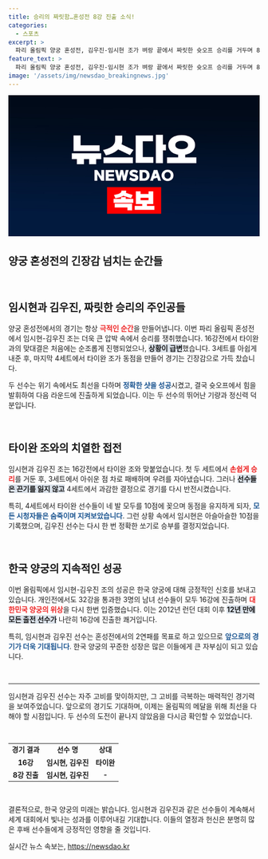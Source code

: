 ```yaml
---
title: 승리의 짜릿함…혼성전 8강 진출 소식!
categories:
  - 스포츠
excerpt: >
  파리 올림픽 양궁 혼성전, 김우진-임시현 조가 벼랑 끝에서 짜릿한 슛오프 승리를 거두며 8강에 진출! 드라마 같은 역전극 속, 2연패 도전의 서막이 올려졌습니다.
feature_text: >
  파리 올림픽 양궁 혼성전, 김우진-임시현 조가 벼랑 끝에서 짜릿한 슛오프 승리를 거두며 8강에 진출! 드라마 같은 역전극 속, 2연패 도전의 서막이 올려졌습니다.
image: '/assets/img/newsdao_breakingnews.jpg'
---
```


<p><img src="/assets/img/newsdao_breakingnews.jpg" alt="flaretime 속보" /></p>

<h2 data-ke-size="size26">양궁 혼성전의 긴장감 넘치는 순간들</h2>

<p data-ke-size="size16">&nbsp;</p>

<h2 data-ke-size="size26">임시현과 김우진, 짜릿한 승리의 주인공들</h2>

<p data-ke-size="size16">양궁 혼성전에서의 경기는 항상 <b><span style="color: #ee2323;">극적인 순간</span></b>을 만들어냅니다. 이번 파리 올림픽 혼성전에서 임시현-김우진 조는 더욱 큰 압박 속에서 승리를 쟁취했습니다. 16강전에서 타이완과의 맞대결은 처음에는 순조롭게 진행되었으나, <b><span style="background-color: #21538527;">상황이 급변</span></b>했습니다. 3세트를 아쉽게 내준 후, 마지막 4세트에서 타이완 조가 동점을 만들어 경기는 긴장감으로 가득 찼습니다.</p>

<p data-ke-size="size16">두 선수는 위기 속에서도 최선을 다하며 <b><span style="color: #1a5490;">정확한 샷을 성공</span></b>시켰고, 결국 슛오프에서 힘을 발휘하여 다음 라운드에 진출하게 되었습니다. 이는 두 선수의 뛰어난 기량과 정신력 덕분입니다.</p>

<p data-ke-size="size16">&nbsp;</p>

<h2 data-ke-size="size26">타이완 조와의 치열한 접전</h2>

<p data-ke-size="size16">임시현과 김우진 조는 16강전에서 타이완 조와 맞붙었습니다. 첫 두 세트에서 <b><span style="color: #ee2323;">손쉽게 승리</span></b>를 거둔 후, 3세트에서 아쉬운 점 차로 패배하며 우려를 자아냈습니다. 그러나 <b><span style="background-color: #21538527;">선수들은 끈기를 잃지 않고</span></b> 4세트에서 과감한 결정으로 경기를 다시 반전시켰습니다.</p>

<p data-ke-size="size16">특히, 4세트에서 타이완 선수들이 네 발 모두를 10점에 꽂으며 동점을 유지하게 되자, <b><span style="color: #1a5490;">모든 시청자들은 숨죽이며 지켜보았습니다</span></b>. 그런 상황 속에서 임시현은 아슬아슬한 10점을 기록했으며, 김우진 선수는 다시 한 번 정확한 쏘기로 승부를 결정지었습니다.</p>

<p data-ke-size="size16">&nbsp;</p>

<h2 data-ke-size="size26">한국 양궁의 지속적인 성공</h2>

<p data-ke-size="size16">이번 올림픽에서 임시현-김우진 조의 성공은 한국 양궁에 대해 긍정적인 신호를 보내고 있습니다. 개인전에서도 32강을 통과한 3명의 남녀 선수들이 모두 16강에 진출하며 <b><span style="color: #ee2323;">대한민국 양궁의 위상</span></b>을 다시 한번 입증했습니다. 이는 2012년 런던 대회 이후 <b><span style="background-color: #21538527;">12년 만에 모든 출전 선수가</span></b> 나란히 16강에 진출한 쾌거입니다.</p>

<p data-ke-size="size16">특히, 임시현과 김우진 선수는 혼성전에서의 2연패를 목표로 하고 있으므로 <b><span style="color: #1a5490;">앞으로의 경기가 더욱 기대됩니다</span></b>. 한국 양궁의 꾸준한 성장은 많은 이들에게 큰 자부심이 되고 있습니다.</p>

<p data-ke-size="size16">&nbsp;</p>

<hr>

<p data-ke-size="size16">임시현과 김우진 선수는 자주 고비를 맞이하지만, 그 고비를 극복하는 매력적인 경기력을 보여주었습니다. 앞으로의 경기도 기대하며, 이제는 올림픽의 메달을 위해 최선을 다해야 할 시점입니다. 두 선수의 도전이 끝나지 않았음을 다시금 확인할 수 있었습니다.</p>

<p data-ke-size="size16">&nbsp;</p>

<table style="width: 100%; border-collapse: collapse;">
    <tr>
        <td style="text-align: center; height: 17px;"><b>경기 결과</b></td>
        <td style="text-align: center; height: 17px;"><b>선수 명</b></td>
        <td style="text-align: center; height: 17px;"><b>상대</b></td>
    </tr>
    <tr>
        <td style="text-align: center; height: 17px;"><b>16강</b></td>
        <td style="text-align: center; height: 17px;"><b>임시현, 김우진</b></td>
        <td style="text-align: center; height: 17px;"><b>타이완</b></td>
    </tr>
    <tr>
        <td style="text-align: center; height: 17px;"><b>8강 진출</b></td>
        <td style="text-align: center; height: 17px;"><b>임시현, 김우진</b></td>
        <td style="text-align: center; height: 17px;"><b>-</b></td>
    </tr>
</table>

<p data-ke-size="size16">&nbsp;</p>

<p data-ke-size="size16">결론적으로, 한국 양궁의 미래는 밝습니다. 임시현과 김우진과 같은 선수들이 계속해서 세계 대회에서 빛나는 성과를 이루어내길 기대합니다. 이들의 열정과 헌신은 분명히 많은 후배 선수들에게 긍정적인 영향을 줄 것입니다.</p>
실시간 뉴스 속보는, <a href="https://newsdao.kr" rel="dofollow">https://newsdao.kr</a>



